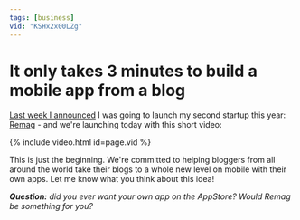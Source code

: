 ```yaml
---
tags: [business]
vid: "KSHx2x00LZg"
---
```


# It only takes 3 minutes to build a mobile app from a blog

[Last week I announced](/why-remag) I was going to launch my second startup this year: [Remag](https://Remag.me) - and we're launching today with this short video:

{% include video.html id=page.vid %}

<!--More-->

This is just the beginning. We're committed to helping bloggers from all around the world take their blogs to a whole new level on mobile with their own apps. Let me know what you think about this idea!

***Question:*** *did you ever want your own app on the AppStore? Would Remag be something for you?*

[iMagazine]: http://iMagazine.pl
[Dropbox]: http://db.tt/kD7Liux
[Evernote]: /how-i-use-evernote
[It's all about Passion!]: /passion
[Nozbe]: http://nozbe.com/
[#iPadOnly]: https://michael.gratis/ipadonly
[Productive! Magazine]: http://productivemag.com/
[Productive! Show]: /show
[Twitter]: http://twitter.com/MSliwinski

[n]: https://michael.gratis/nozbe